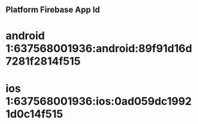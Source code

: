 

## Platform  Firebase App Id
# android   1:637568001936:android:89f91d16d7281f2814f515
# ios       1:637568001936:ios:0ad059dc19921d0c14f515
